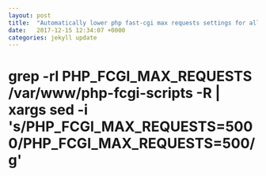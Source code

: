 ```yaml
---
layout: post
title:  "Automatically lower php fast-cgi max requests settings for all domains"
date:   2017-12-15 12:34:07 +0000
categories: jekyll update
---
```


# grep -rl PHP_FCGI_MAX_REQUESTS /var/www/php-fcgi-scripts -R | xargs sed -i 's/PHP_FCGI_MAX_REQUESTS=5000/PHP_FCGI_MAX_REQUESTS=500/g'
